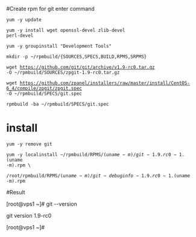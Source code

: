 #Create rpm for git enter command

<code>yum -y update</code>

<code>yum -y install wget openssl-devel zlib-devel perl-devel</code>

<code>yum -y groupinstall "Development Tools"</code>

<code>mkdir -p ~/rpmbuild/{SOURCES,SPECS,BUILD,RPMS,SRPMS}</code>

<code>wget https://github.com/git/git/archive/v1.9-rc0.tar.gz -O ~/rpmbuild/SOURCES/zpgit-1.9-rc0.tar.gz</code>

<code>wget https://github.com/zpanel/installers/raw/master/install/CentOS-6_4/compile/zpgit/zpgit.spec -O ~/rpmbuild/SPECS/git.spec</code>

<code>rpmbuild -ba ~/rpmbuild/SPECS/git.spec</code>

# install

<code>yum -y remove git</code>

<code>yum -y localinstall ~/rpmbuild/RPMS/$(uname -m)/git-1.9.rc0-1.$(uname -m).rpm \ </code>

<code>/root/rpmbuild/RPMS/$(uname -m)/git-debuginfo-1.9.rc0-1.$(uname -m).rpm</code>

#Result

[root@vps1 ~]# git --version

git version 1.9-rc0

[root@vps1 ~]#


